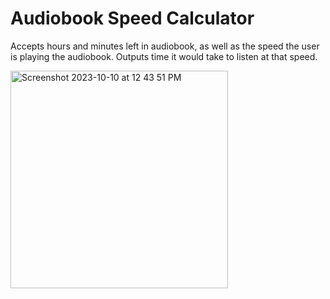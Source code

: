 # Audiobook Speed Calculator

Accepts hours and minutes left in audiobook, as well as the speed the user is playing the audiobook.
Outputs time it would take to listen at that speed.







<img width="348" alt="Screenshot 2023-10-10 at 12 43 51 PM" src="https://github.com/willmkee/audiobook-speed-calculator/assets/17694703/14ca89e9-c891-40d7-a537-e3bf5e15c102">



